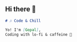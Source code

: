 ## Hi there 👋


```markdown
# 🎶 Code & Chill

Yo! I'm [Gopal],  
Coding with lo-fi & caffeine 🚀
```
